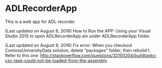 # ADLRecorderApp
This is a web app for ADL recorder

(Last updated on August 8, 2016)
How to Run the APP: 
Using your Visual Studio 2015 to open ADLRecorderApp.sln under ADLRecorderApp folder.

(Last updated on August 9, 2016)
Fix error: When you checkout ContosoUniversityData solution, delete "packages" folder, then rebuild t. Refer to this one: http://stackoverflow.com/questions/32150204/buildtasks-csc-task-could-not-be-loaded-from-the-assembly
